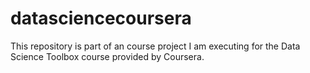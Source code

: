 # datasciencecoursera
This repository is part of an course project I am executing for the Data Science Toolbox course provided by Coursera.
